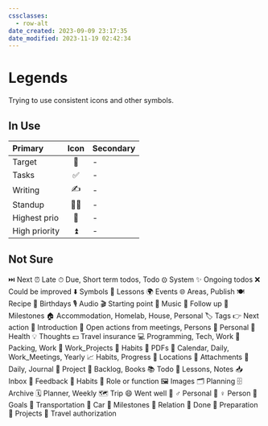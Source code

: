 ```yaml
---
cssclasses:
  - row-alt
date_created: 2023-09-09 23:17:35
date_modified: 2023-11-19 02:42:34
---
```

# Legends

Trying to use consistent icons and other symbols.

## In Use

| Primary |       Icon       | Secondary |
|:------- |:----------------:|:--------- |
| Target  |        🎯        | -         |
| Tasks   |        ✅        | -         |
| Writing |        ✍         | -         |
| Standup |      🧍‍♀️       | -         |
| Highest prio      | 🔺 | -         |
| High priority        | ⏫        | -          |

## Not Sure

⏭️ Next
⏰ Late
⏱ Due, Short term todos, Todo
⚙ System
✨ Ongoing todos
❌ Could be improved
⬇️ Symbols
🌈 Lessons
🌍 Events
🌐 Areas, Publish
🍽 Recipe
🎉 Birthdays
🎙 Audio
🎬 Starting point
🎵 Music
🏃 Follow up
🏅 Milestones
🏠 Accommodation, Homelab, House, Personal
🏷 Tags
👉 Next action
👋 Introduction
👥 Open actions from meetings, Persons
💁 Personal
💉 Health
💡 Thoughts
💵 Travel insurance
💻 Programming, Tech, Work
💼 Packing, Work
📁 Work_Projects
📃 Habits
📄 PDFs
📅 Calendar, Daily, Work_Meetings, Yearly
📈 Habits, Progress
📍 Locations
📎 Attachments
📓 Daily, Journal
📔 Project
📖 Backlog, Books
📚 Todo
📝 Lessons, Notes
📥 Inbox
🔁 Feedback
🔄 Habits
🔧 Role or function
🖼 Images
🗂 Planning
🗄 Archive
🗓 Planner, Weekly
🗺 Trip
😄 Went well
🙋 ♂️ Personal
🙎 ♀️ Person
🚀 Goals
🚅 Transportation
🚗 Car
🚩 Milestones
🤝 Relation
🥳 Done
🧐 Preparation
🧩 Projects
🧾 Travel authorization
